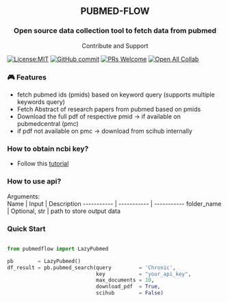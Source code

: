 <h2 align="center">PUBMED-FLOW </h2>
<h3 align="center"> Open source data collection tool to fetch data from pubmed</h3>
<p align="center"> Contribute and Support </p>


[![License:MIT](https://img.shields.io/badge/License-MIT-yellow.svg)](https://opensource.org/licenses/MIT)
[![GitHub commit](https://img.shields.io/github/last-commit/nfflow/pubmedflow)](https://github.com/nfflow/pubmedflow/commits/main)
[![PRs Welcome](https://img.shields.io/badge/PRs-welcome-brightgreen.svg?style=flat-square)](http://makeapullrequest.com)
[![Open All Collab](https://colab.research.google.com/assets/colab-badge.svg)](https://colab.research.google.com/drive/188cWcZrBRVGAF3Dp_5uswmLgbBNKSioB?usp=sharing)


### 🎮 Features

- fetch pubmed ids (pmids) based on keyword query (supports multiple keywords query)
- Fetch Abstract of research papers from pubmed based on pmids
- Download the full pdf of respective pmid -> if available on pubmedcentral (pmc)
- if pdf not available on pmc -> download from scihub internally


### How to obtain ncbi key?

- Follow this [tutorial](https://ncbiinsights.ncbi.nlm.nih.gov/2017/11/02/new-api-keys-for-the-e-utilities/#:~:text=To%20create%20the%20key%2C%20go,and%20copy%20the%20resulting%20key)

### How to use api?

Arguments:   
Name | Input | Description 
 ----------- | ----------- |  -----------
folder_name | Optional, str | path to store output data 


### Quick Start
```python

from pubmedflow import LazyPubmed

pb        = LazyPubmed()
df_result = pb.pubmed_search(query         = 'Chronic',
                             key           = "your_api_key",
                             max_documents = 10,
                             download_pdf  = True, 
                             scihub        = False)
                    
```



